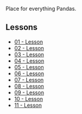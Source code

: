 
Place for everything Pandas.

Lessons
-------

* [01 - Lesson](http://nbviewer.ipython.org/urls/bitbucket.org/hrojas/learn-pandas/raw/master/lessons%255C01%2520-%2520Lesson.ipynb)
* [02 - Lesson](http://nbviewer.ipython.org/urls/bitbucket.org/hrojas/learn-pandas/raw/master/lessons%255C02%2520-%2520Lesson.ipynb)
* [03 - Lesson](http://nbviewer.ipython.org/urls/bitbucket.org/hrojas/learn-pandas/raw/master/lessons%255C03%2520-%2520Lesson.ipynb)
* [04 - Lesson](http://nbviewer.ipython.org/urls/bitbucket.org/hrojas/learn-pandas/raw/master/lessons%255C04%2520-%2520Lesson.ipynb)
* [05 - Lesson](http://nbviewer.ipython.org/urls/bitbucket.org/hrojas/learn-pandas/raw/master/lessons%255C05%2520-%2520Lesson.ipynb)
* [06 - Lesson](http://nbviewer.ipython.org/urls/bitbucket.org/hrojas/learn-pandas/raw/master/lessons%255C06%2520-%2520Lesson.ipynb)
* [07 - Lesson](http://nbviewer.ipython.org/urls/bitbucket.org/hrojas/learn-pandas/raw/master/lessons%255C07%2520-%2520Lesson.ipynb)
* [08 - Lesson](http://nbviewer.ipython.org/urls/bitbucket.org/hrojas/learn-pandas/raw/master/lessons%255C08%2520-%2520Lesson.ipynb)
* [09 - Lesson](http://nbviewer.ipython.org/urls/bitbucket.org/hrojas/learn-pandas/raw/master/lessons%255C09%2520-%2520Lesson.ipynb)
* [10 - Lesson](http://nbviewer.ipython.org/urls/bitbucket.org/hrojas/learn-pandas/raw/master/lessons%255C10%2520-%2520Lesson.ipynb)
* [11 - Lesson](http://nbviewer.ipython.org/urls/bitbucket.org/hrojas/learn-pandas/raw/master/lessons%255C11%2520-%2520Lesson.ipynb)
